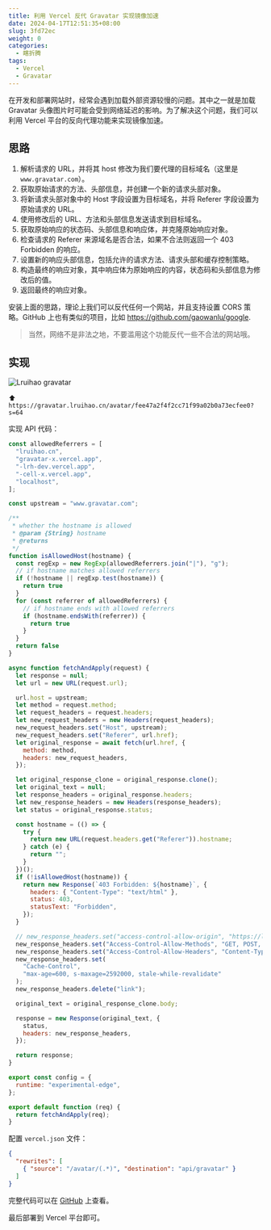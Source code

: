 ```yaml
---
title: 利用 Vercel 反代 Gravatar 实现镜像加速
date: 2024-04-17T12:51:35+08:00
slug: 3fd72ec
weight: 0
categories:
  - 瞎折腾
tags:
  - Vercel
  - Gravatar
---
```


在开发和部署网站时，经常会遇到加载外部资源较慢的问题。其中之一就是加载 Gravatar 头像图片时可能会受到网络延迟的影响。为了解决这个问题，我们可以利用 Vercel 平台的反向代理功能来实现镜像加速。

<!--more-->

## 思路

1. 解析请求的 URL，并将其 host 修改为我们要代理的目标域名（这里是 `www.gravatar.com`）。
2. 获取原始请求的方法、头部信息，并创建一个新的请求头部对象。
3. 将新请求头部对象中的 Host 字段设置为目标域名，并将 Referer 字段设置为原始请求的 URL。
4. 使用修改后的 URL、方法和头部信息发送请求到目标域名。
5. 获取原始响应的状态码、头部信息和响应体，并克隆原始响应对象。
6. 检查请求的 Referer 来源域名是否合法，如果不合法则返回一个 403 Forbidden 的响应。
7. 设置新的响应头部信息，包括允许的请求方法、请求头部和缓存控制策略。
8. 构造最终的响应对象，其中响应体为原始响应的内容，状态码和头部信息为修改后的值。
9. 返回最终的响应对象。

安装上面的思路，理论上我们可以反代任何一个网站，并且支持设置 CORS 策略。GitHub 上也有类似的项目，比如 <https://github.com/gaowanlu/google>.

> 当然，网络不是非法之地，不要滥用这个功能反代一些不合法的网站哦。

## 实现

<img alt="Lruihao gravatar" src="https://gravatar.lruihao.cn/avatar/fee47a2f4f2cc71f99a02b0a73ecfee0?s=128" />

⬆️ `https://gravatar.lruihao.cn/avatar/fee47a2f4f2cc71f99a02b0a73ecfee0?s=64`

实现 API 代码：

```js {title="api/gravatar.js"}
const allowedReferrers = [
  "lruihao.cn",
  "gravatar-x.vercel.app",
  "-lrh-dev.vercel.app",
  "-cell-x.vercel.app",
  "localhost",
];

const upstream = "www.gravatar.com";

/**
 * whether the hostname is allowed
 * @param {String} hostname 
 * @returns 
 */
function isAllowedHost(hostname) {
  const regExp = new RegExp(allowedReferrers.join("|"), "g");
  // if hostname matches allowed referrers
  if (!hostname || regExp.test(hostname)) {
    return true
  }
  for (const referrer of allowedReferrers) {
    // if hostname ends with allowed referrers
    if (hostname.endsWith(referrer)) {
      return true
    }
  }
  return false
}

async function fetchAndApply(request) {
  let response = null;
  let url = new URL(request.url);

  url.host = upstream;
  let method = request.method;
  let request_headers = request.headers;
  let new_request_headers = new Headers(request_headers);
  new_request_headers.set("Host", upstream);
  new_request_headers.set("Referer", url.href);
  let original_response = await fetch(url.href, {
    method: method,
    headers: new_request_headers,
  });

  let original_response_clone = original_response.clone();
  let original_text = null;
  let response_headers = original_response.headers;
  let new_response_headers = new Headers(response_headers);
  let status = original_response.status;

  const hostname = (() => {
    try {
      return new URL(request.headers.get("Referer")).hostname;
    } catch (e) {
      return "";
    }
  })();
  if (!isAllowedHost(hostname)) {
    return new Response(`403 Forbidden: ${hostname}`, {
      headers: { "Content-Type": "text/html" },
      status: 403,
      statusText: "Forbidden",
    });
  }

  // new_response_headers.set("access-control-allow-origin", "https://lruihao.cn");
  new_response_headers.set("Access-Control-Allow-Methods", "GET, POST, OPTIONS");
  new_response_headers.set("Access-Control-Allow-Headers", "Content-Type");
  new_response_headers.set(
    "Cache-Control",
    "max-age=600, s-maxage=2592000, stale-while-revalidate"
  );
  new_response_headers.delete("link");

  original_text = original_response_clone.body;

  response = new Response(original_text, {
    status,
    headers: new_response_headers,
  });

  return response;
}

export const config = {
  runtime: "experimental-edge",
};

export default function (req) {
  return fetchAndApply(req);
}
```

配置 `vercel.json` 文件：

```json {title="vercel.json"}
{
  "rewrites": [
    { "source": "/avatar/(.*)", "destination": "api/gravatar" }
  ]
}
```

完整代码可以在 [GitHub](https://github.com/Lruihao/vercel-gravatar) 上查看。

最后部署到 Vercel 平台即可。
